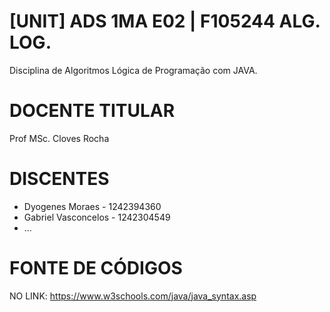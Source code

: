 # [UNIT] ADS 1MA E02 | F105244 ALG. LOG.
Disciplina de Algoritmos Lógica de Programação com JAVA.

# DOCENTE TITULAR
Prof MSc. Cloves Rocha

# DISCENTES
- Dyogenes Moraes - 1242394360
- Gabriel Vasconcelos - 1242304549
- ...

# FONTE DE CÓDIGOS
NO LINK: https://www.w3schools.com/java/java_syntax.asp
